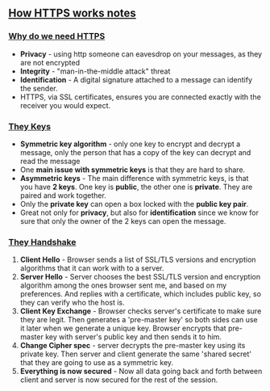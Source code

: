 ## [How HTTPS works notes](https://howhttps.works/)

### [Why do we need HTTPS](https://howhttps.works/why-do-we-need-https/)
* **Privacy** - using http someone can eavesdrop on your messages, as they are not encrypted
* **Integrity** - "man-in-the-middle attack" threat
* **Identification** - A digital signature attached to a message can identify the sender.
* HTTPS, via SSL certificates, ensures you are connected exactly with the receiver you would expect.

### [They Keys](https://howhttps.works/the-keys/)
* **Symmetric key algorithm** - only one key to encrypt and decrypt a message, only the person that has a copy of the key can decrypt and read the message
* One **main issue with symmetric keys** is that they are hard to share.
* **Asymmetric keys** - The main difference with symmetric keys, is that you have **2 keys**. One key is **public**, the other one is **private**. They are paired and work together. 
* Only the **private key** can open a box locked with the **public key pair**.
* Great not only for **privacy**, but also for **identification** since we know for sure that only the owner of the 2 keys can open the message.

### [They Handshake](https://howhttps.works/the-handshake/)
1. **Client Hello** - Browser sends a list of SSL/TLS versions and encryption algorithms that it can work with to a server.
2. **Server Hello** - Server chooses the best SSL/TLS version and encryption algorithm among the ones browser sent me, and based on my preferences. And replies with a certificate, which includes public key, so they can verify who the host is.
3. **Client Key Exchange** - Browser checks server's certificate to make sure they are legit. Then generates a 'pre-master key' so both sides can use it later when we generate a unique key. Browser encrypts that pre-master key with server's public key and then sends it to him.
4. **Change Cipher spec** - server decrypts the pre-master key using its private key. Then server and client generate the same 'shared secret' that they are going to use as a symmetric key.
5. **Everything is now secured** - Now all data going back and forth between client and server is now secured for the rest of the session.
